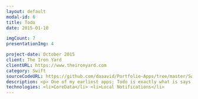 ```yaml
---
layout: default
modal-id: 6
title: Todo
date: 2015-01-10

imgCount: 7
presentationImg: 4

project-date: October 2015
client: The Iron Yard
clientURL: https://www.theironyard.com
category: Swift
sourceCodeURL: https://github.com/daaavid/Portfolio-Apps/tree/master/Swift_Todo
description: <p> One of my earliest apps; Todo is exactly what is says on the tin&#58; a todo app (everyone has to have made one, right?). Users can add and edit entries and set due-by dates for them. They also have the option to set notifications to remind them of these entries. </br></br> I used CoreData for data persistence and added Local Notifications a bit later to spice it up a little.</p>
technologies: <li>CoreData</li> <li>Local Notifications</li>
---
```

